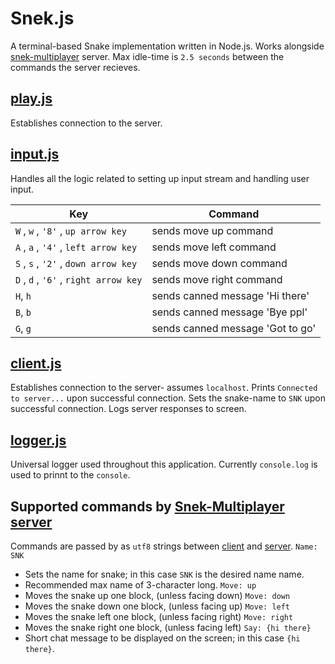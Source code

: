 # Snek.js
A terminal-based Snake implementation written in Node.js.
Works alongside [snek-multiplayer](https://github.com/lighthouse-labs/snek-multiplayer) server.
Max idle-time is `2.5 seconds` between the commands the server recieves.

## [play.js](play.js)
Establishes connection to the server.

## [input.js](input.js)
Handles all the logic related to setting up input stream and handling user input.

| Key                                     | Command                          |
|-----------------------------------------|----------------------------------|
| `W` , `w` , `'8'` , `up arrow key`      | sends move up command            |
| `A`  , `a`  , `'4'`  , `left arrow key` | sends move left command          |
| `S`  , `s`  , `'2'`  , `down arrow key` | sends move down command          |
| `D` , `d` , `'6'` , `right arrow key`   | sends move right command         |
| `H`, `h`                                | sends canned message 'Hi there'  |
| `B`, `b`                                | sends canned message 'Bye ppl'   |
| `G`, `g`                                | sends canned message 'Got to go' |


## [client.js](client.js)
Establishes connection to the server- assumes `localhost`.
Prints `Connected to server...` upon successful connection.
Sets the snake-name to `SNK` upon successful connection.
Logs server responses to screen.

## [logger.js](logger.js)
Universal logger used throughout this application. Currently `console.log` is used to prinnt to the `console`.

## Supported commands by [Snek-Multiplayer server](https://github.com/lighthouse-labs/snek-multiplayer)
Commands are passed by as `utf8` strings between [client]() and [server](https://github.com/lighthouse-labs/snek-multiplayer).
`Name: SNK`
  * Sets the name for snake; in this case `SNK` is the desired name name.
  * Recommended max name of 3-character long.
`Move: up`
  * Moves the snake up one block, (unless facing down)
`Move: down`
  * Moves the snake down one block, (unless facing up)
`Move: left`
  * Moves the snake left one block, (unless facing right)
`Move: right`
  * Moves the snake right one block, (unless facing left)
`Say: {hi there}`
  * Short chat message to be displayed on the screen; in this case `{hi there}`.